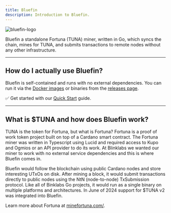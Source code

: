 ```yaml
---
title: Bluefin
description: Introduction to Bluefin.
---
```


![bluefin-logo](/bluefin-logo.png)

Bluefin a standalone Fortuna (TUNA) miner, written in Go, which syncs the chain, mines for TUNA, and submits transactions to remote nodes without any other infrastructure.  

***

## How do I actually use Bluefin?

Bluefin is self-contained and runs with no external dependencies. You can run it via the <a href="https://github.com/blinklabs-io/bluefin/pkgs/container/bluefin" target="_blank">Docker images</a> or binaries from the <a href="https://github.com/blinklabs-io/bluefin/releases" target="_blank">releases page</a>.  

✅ Get started with our [Quick Start](../002-quick-start-overview) guide.  

***

## What is $TUNA and how does Bluefin work?

TUNA is the token for Fortuna, but what is Fortuna? Fortuna is a proof of work token project built on top of a Cardano smart contract. The Fortuna miner was written in Typescript using Lucid and required access to Kupo and Ogmios or an API provider to do its work. At Blinklabs we wanted our miner to work with no external service dependencies and this is where Bluefin comes in.  

Bluefin would follow the blockchain using public Cardano nodes and store interesting UTxOs on disk. After mining a block, it would submit transactions directly to public nodes using the NtN (node-to-node) TxSubmission protocol. Like all of Binklabs Go projects, it would run as a single binary on multiple platforms and architectures. In June of 2024 support for $TUNA v2 was integrated into Bluefin.  

Learn more about Fortuna at <a href="https://minefortuna.com/" target="_blank">minefortuna.com/</a>.  
